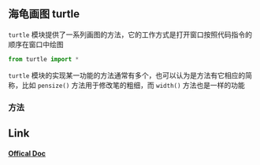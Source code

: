 ## 海龟画图 turtle

`turtle` 模块提供了一系列画图的方法，它的工作方式是打开窗口按照代码指令的顺序在窗口中绘图

```python
from turtle import *
```

`turtle` 模块的实现某一功能的方法通常有多个，也可以认为是方法有它相应的简称，比如 `pensize()` 方法用于修改笔的粗细，而 `width()` 方法也是一样的功能

### 方法





## Link

#### [Offical Doc](<https://docs.python.org/3.3/library/turtle.html#module-turtle>)

